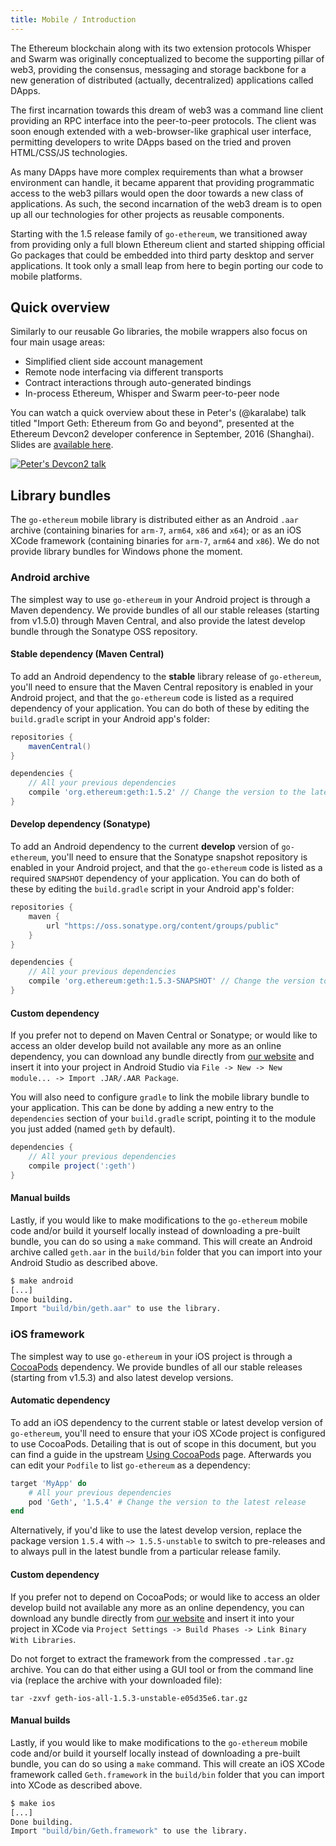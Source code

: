 ```yaml
---
title: Mobile / Introduction
---
```

The Ethereum blockchain along with its two extension protocols Whisper and Swarm was originally conceptualized to become the supporting pillar of web3, providing the consensus, messaging and storage backbone for a new generation of distributed (actually, decentralized) applications called DApps.

The first incarnation towards this dream of web3 was a command line client providing an RPC interface into the peer-to-peer protocols. The client was soon enough extended with a web-browser-like graphical user interface, permitting developers to write DApps based on the tried and proven HTML/CSS/JS technologies.

As many DApps have more complex requirements than what a browser environment can handle, it became apparent that providing programmatic access to the web3 pillars would open the door towards a new class of applications. As such, the second incarnation of the web3 dream is to open up all our technologies for other projects as reusable components.

Starting with the 1.5 release family of `go-ethereum`, we transitioned away from providing only a full blown Ethereum client and started shipping official Go packages that could be embedded into third party desktop and server applications. It took only a small leap from here to begin porting our code to mobile platforms.

## Quick overview

Similarly to our reusable Go libraries, the mobile wrappers also focus on four main usage areas:

- Simplified client side account management
- Remote node interfacing via different transports
- Contract interactions through auto-generated bindings
- In-process Ethereum, Whisper and Swarm peer-to-peer node

You can watch a quick overview about these in Peter's (@karalabe) talk titled "Import Geth: Ethereum from Go and beyond", presented at the Ethereum Devcon2 developer conference in September, 2016 (Shanghai). Slides are [available here](https://ethereum.karalabe.com/talks/2016-devcon.html).

[![Peter's Devcon2 talk](https://img.youtube.com/vi/R0Ia1U9Gxjg/0.jpg)](https://www.youtube.com/watch?v=R0Ia1U9Gxjg)

## Library bundles

The `go-ethereum` mobile library is distributed either as an Android `.aar` archive (containing binaries for `arm-7`, `arm64`, `x86` and `x64`); or as an iOS XCode framework (containing binaries for `arm-7`, `arm64` and `x86`). We do not provide library bundles for Windows phone the moment.

### Android archive

The simplest way to use `go-ethereum` in your Android project is through a Maven dependency. We provide bundles of all our stable releases (starting from v1.5.0) through Maven Central, and also provide the latest develop bundle through the Sonatype OSS repository.

#### Stable dependency (Maven Central)

To add an Android dependency to the **stable** library release of `go-ethereum`, you'll need to ensure that the Maven Central repository is enabled in your Android project, and that the `go-ethereum` code is listed as a required dependency of your application. You can do both of these by editing the `build.gradle` script in your Android app's folder:

```gradle
repositories {
    mavenCentral()
}

dependencies {
    // All your previous dependencies
    compile 'org.ethereum:geth:1.5.2' // Change the version to the latest release
}
```

#### Develop dependency (Sonatype)

To add an Android dependency to the current **develop** version of `go-ethereum`, you'll need to ensure that the Sonatype snapshot repository is enabled in your Android project, and that the `go-ethereum` code is listed as a required `SNAPSHOT` dependency of your application. You can do both of these by editing the `build.gradle` script in your Android app's folder:

```gradle
repositories {
    maven {
        url "https://oss.sonatype.org/content/groups/public"
    }
}

dependencies {
    // All your previous dependencies
    compile 'org.ethereum:geth:1.5.3-SNAPSHOT' // Change the version to the latest release
}
```

#### Custom dependency

If you prefer not to depend on Maven Central or Sonatype; or would like to access an older develop build not available any more as an online dependency, you can download any bundle directly from [our website](https://geth.ethereum.org/downloads/) and insert it into your project in Android Studio via `File -> New -> New module... -> Import .JAR/.AAR Package`.

You will also need to configure `gradle` to link the mobile library bundle to your application. This can be done by adding a new entry to the `dependencies` section of your `build.gradle` script, pointing it to the module you just added (named `geth` by default).

```gradle
dependencies {
    // All your previous dependencies
    compile project(':geth')
}
```

#### Manual builds

Lastly, if you would like to make modifications to the `go-ethereum` mobile code and/or build it yourself locally instead of downloading a pre-built bundle, you can do so using a `make` command. This will create an Android archive called `geth.aar` in the `build/bin` folder that you can import into your Android Studio as described above.

```bash
$ make android
[...]
Done building.
Import "build/bin/geth.aar" to use the library.
```

### iOS framework

The simplest way to use `go-ethereum` in your iOS project is through a [CocoaPods](https://cocoapods.org/) dependency. We provide bundles of all our stable releases (starting from v1.5.3) and also latest develop versions.

#### Automatic dependency

To add an iOS dependency to the current stable or latest develop version of `go-ethereum`, you'll need to ensure that your iOS XCode project is configured to use CocoaPods. Detailing that is out of scope in this document, but you can find a guide in the upstream [Using CocoaPods](https://guides.cocoapods.org/using/using-cocoapods.html) page. Afterwards you can edit your `Podfile` to list `go-ethereum` as a dependency:

```ruby
target 'MyApp' do
    # All your previous dependencies
    pod 'Geth', '1.5.4' # Change the version to the latest release
end
```

Alternatively, if you'd like to use the latest develop version, replace the package version `1.5.4` with `~> 1.5.5-unstable` to switch to pre-releases and to always pull in the latest bundle from a particular release family.

#### Custom dependency

If you prefer not to depend on CocoaPods; or would like to access an older develop build not available any more as an online dependency, you can download any bundle directly from [our website](https://geth.ethereum.org/downloads/) and insert it into your project in XCode via `Project Settings -> Build Phases -> Link Binary With Libraries`.

Do not forget to extract the framework from the compressed `.tar.gz` archive. You can do that either using a GUI tool or from the command line via (replace the archive with your downloaded file):

```
tar -zxvf geth-ios-all-1.5.3-unstable-e05d35e6.tar.gz
```

#### Manual builds

Lastly, if you would like to make modifications to the `go-ethereum` mobile code and/or build it yourself locally instead of downloading a pre-built bundle, you can do so using a `make` command. This will create an iOS XCode framework called `Geth.framework` in the `build/bin` folder that you can import into XCode as described above.

```bash
$ make ios
[...]
Done building.
Import "build/bin/Geth.framework" to use the library.
```
